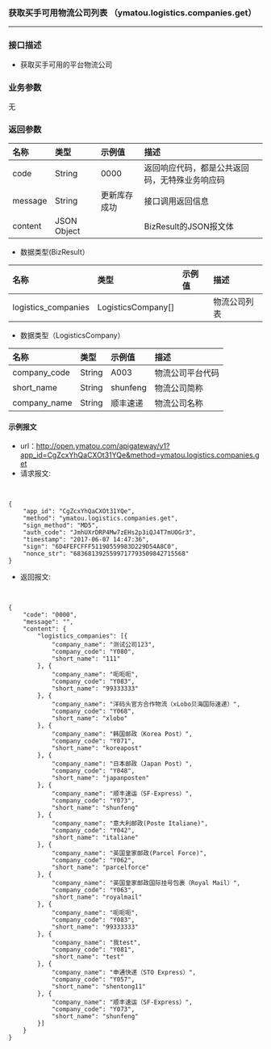 ### 获取买手可用物流公司列表 （ymatou.logistics.companies.get）

---

### 接口描述

* 获取买手可用的平台物流公司


### 业务参数

无

### 返回参数

| 名称 | 类型 | 示例值 | 描述 |
| :--- | :--- | :--- | :--- |
| code | String | 0000 | 返回响应代码，都是公共返回码，无特殊业务响应码 |
| message | String | 更新库存成功 | 接口调用返回信息 |
| content | JSON Object |  | BizResult的JSON报文体 |

* 数据类型(BizResult）

| 名称 | 类型 | 示例值 | 描述 |
| :--- | :--- | :--- | :--- |
| logistics_companies | LogisticsCompany[] |  | 物流公司列表 |

* 数据类型（LogisticsCompany）

| 名称 | 类型 | 示例值 | 描述 |
| :--- | :--- | :--- | :--- |
| company_code | String | A003 | 物流公司平台代码 |
| short_name | String | shunfeng | 物流公司简称 |
| company_name | String | 顺丰速递 | 物流公司名称 |


#### 示例报文

* url：http://open.ymatou.com/apigateway/v1?app_id=CgZcxYhQaCXOt31YQe&method=ymatou.logistics.companies.get
* 请求报文:    
<br  />


```
{
	"app_id": "CgZcxYhQaCXOt31YQe",
	"method": "ymatou.logistics.companies.get",
	"sign_method": "MD5",
	"auth_code": "JmhUXrDRP4Mw7zEHs2p3iQJ4T7mUOGr3",
	"timestamp": "2017-06-07 14:47:36",
	"sign": "6D4FEFCFFF51190559983D229D54A8C0",
	"nonce_str": "6836813925599717793509842715568"
}
```


* 返回报文:   
<br  />


```
{
	"code": "0000",
	"message": "",
	"content": {
		"logistics_companies": [{
			"company_name": "测试公司123",
			"company_code": "Y080",
			"short_name": "111"
		}, {
			"company_name": "呃呃呃",
			"company_code": "Y083",
			"short_name": "99333333"
		}, {
			"company_name": "洋码头官方合作物流（xLobo贝海国际速递）",
			"company_code": "Y068",
			"short_name": "xlobo"
		}, {
			"company_name": "韩国邮政（Korea Post）",
			"company_code": "Y071",
			"short_name": "koreapost"
		}, {
			"company_name": "日本邮政（Japan Post）",
			"company_code": "Y048",
			"short_name": "japanposten"
		}, {
			"company_name": "顺丰速运（SF-Express）",
			"company_code": "Y073",
			"short_name": "shunfeng"
		}, {
			"company_name": "意大利邮政(Poste Italiane)",
			"company_code": "Y042",
			"short_name": "italiane"
		}, {
			"company_name": "英国皇家邮政(Parcel Force)",
			"company_code": "Y062",
			"short_name": "parcelforce"
		}, {
			"company_name": "英国皇家邮政国际挂号包裹（Royal Mail）",
			"company_code": "Y063",
			"short_name": "royalmail"
		}, {
			"company_name": "呃呃呃",
			"company_code": "Y083",
			"short_name": "99333333"
		}, {
			"company_name": "我test",
			"company_code": "Y081",
			"short_name": "test"
		}, {
			"company_name": "申通快递（STO Express）",
			"company_code": "Y057",
			"short_name": "shentong11"
		}, {
			"company_name": "顺丰速运（SF-Express）",
			"company_code": "Y073",
			"short_name": "shunfeng"
		}]
	}
}
```

